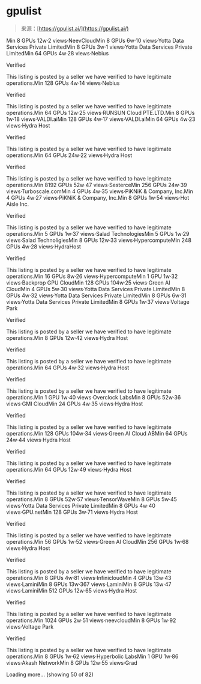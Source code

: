 <!--yml
category: 未分类
date: 2024-05-27 14:54:25
-->

# gpulist

> 来源：[https://gpulist.ai/](https://gpulist.ai/)

Min 8 GPUs 12w·2 views·NeevCloudMin 8 GPUs 6w·10 views·Yotta Data Services Private LimitedMin 8 GPUs 3w·1 views·Yotta Data Services Private LimitedMin 64 GPUs 4w·28 views·Nebius

Verified

This listing is posted by a seller we have verified to have legitimate operations.Min 128 GPUs 4w·14 views·Nebius

Verified

This listing is posted by a seller we have verified to have legitimate operations.Min 64 GPUs 12w·25 views·RUNSUN CIoud PTE.LTD.Min 8 GPUs 1w·18 views·VALDI.aiMin 128 GPUs 4w·17 views·VALDI.aiMin 64 GPUs 4w·23 views·Hydra Host

Verified

This listing is posted by a seller we have verified to have legitimate operations.Min 64 GPUs 24w·22 views·Hydra Host

Verified

This listing is posted by a seller we have verified to have legitimate operations.Min 8192 GPUs 52w·47 views·SesterceMin 256 GPUs 24w·39 views·Turboscale.comMin 4 GPUs 4w·35 views·PiKNiK & Company, Inc.Min 4 GPUs 4w·27 views·PiKNiK & Company, Inc.Min 8 GPUs 1w·54 views·Hot Aisle Inc.

Verified

This listing is posted by a seller we have verified to have legitimate operations.Min 5 GPUs 1w·37 views·Salad TechnologiesMin 5 GPUs 1w·29 views·Salad TechnoligiesMin 8 GPUs 12w·33 views·HypercomputeMin 248 GPUs 4w·28 views·HydraHost

Verified

This listing is posted by a seller we have verified to have legitimate operations.Min 16 GPUs 8w·26 views·HypercomputeMin 1 GPU 1w·32 views·Backprop GPU CloudMin 128 GPUs 104w·25 views·Green AI CloudMin 4 GPUs 5w·30 views·Yotta Data Services Private LimitedMin 8 GPUs 4w·32 views·Yotta Data Services Private LimitedMin 8 GPUs 6w·31 views·Yotta Data Services Private LimitedMin 8 GPUs 1w·37 views·Voltage Park

Verified

This listing is posted by a seller we have verified to have legitimate operations.Min 8 GPUs 12w·42 views·Hydra Host

Verified

This listing is posted by a seller we have verified to have legitimate operations.Min 64 GPUs 4w·32 views·Hydra Host

Verified

This listing is posted by a seller we have verified to have legitimate operations.Min 1 GPU 1w·40 views·Overclock LabsMin 8 GPUs 52w·36 views·GMI CloudMin 24 GPUs 4w·35 views·Hydra Host

Verified

This listing is posted by a seller we have verified to have legitimate operations.Min 128 GPUs 104w·34 views·Green AI Cloud ABMin 64 GPUs 24w·44 views·Hydra Host

Verified

This listing is posted by a seller we have verified to have legitimate operations.Min 64 GPUs 12w·49 views·Hydra Host

Verified

This listing is posted by a seller we have verified to have legitimate operations.Min 8 GPUs 52w·57 views·TensorWaveMin 8 GPUs 5w·45 views·Yotta Data Services Private LimitedMin 8 GPUs 4w·40 views·GPU.netMin 128 GPUs 3w·71 views·Hydra Host

Verified

This listing is posted by a seller we have verified to have legitimate operations.Min 56 GPUs 1w·52 views·Green AI CloudMin 256 GPUs 1w·68 views·Hydra Host

Verified

This listing is posted by a seller we have verified to have legitimate operations.Min 8 GPUs 4w·81 views·InfinicloudMin 4 GPUs 13w·43 views·LaminiMin 8 GPUs 13w·367 views·LaminiMin 8 GPUs 13w·47 views·LaminiMin 512 GPUs 12w·65 views·Hydra Host

Verified

This listing is posted by a seller we have verified to have legitimate operations.Min 1024 GPUs 2w·51 views·neevcloudMin 8 GPUs 1w·92 views·Voltage Park

Verified

This listing is posted by a seller we have verified to have legitimate operations.Min 8 GPUs 1w·62 views·Hyperbolic LabsMin 1 GPU 1w·86 views·Akash NetworkMin 8 GPUs 12w·55 views·Grad

Loading more... (showing 50 of 82)